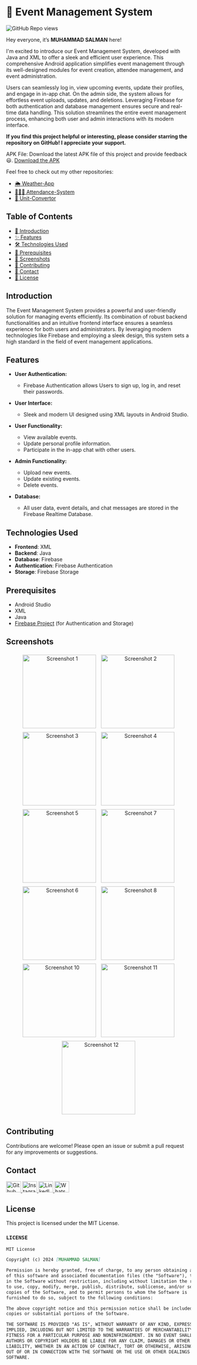 # 📅 Event Management System
![GitHub Repo views](https://komarev.com/ghpvc/?username=Salmanhy074&label=Repo%20views&color=blue&style=flat-square)

Hey everyone, it’s **MUHAMMAD SALMAN** here!

I'm excited to introduce our Event Management System, developed with Java and XML to offer a sleek and efficient user experience. This comprehensive Android application simplifies event management through its well-designed modules for event creation, attendee management, and event administration.

Users can seamlessly log in, view upcoming events, update their profiles, and engage in in-app chat. On the admin side, the system allows for effortless event uploads, updates, and deletions. Leveraging Firebase for both authentication and database management ensures secure and real-time data handling. This solution streamlines the entire event management process, enhancing both user and admin interactions with its modern interface.

**If you find this project helpful or interesting, please consider starring the repository on GitHub! I appreciate your support.**

APK File: Download the latest APK file of this project and provide feedback 😃.
[Download the APK](https://github.com/Salmanhy074/Attendance-System/raw/master/app-debug.apk)

Feel free to check out my other repositories:

 - [🌦️ Weather-App](https://github.com/Salmanhy074/Weather-App)
 - [🙋🏻‍♂️ Attendance-System](https://github.com/Salmanhy074/Attendance-System/edit/master/README.md)
 - [🔁 Unit-Convertor](https://github.com/Salmanhy074/Unit-Convertor)

## Table of Contents
- [👋 Introduction](#introduction)
- [✨ Features](#features)
- [🛠️ Technologies Used](#technologies-used)
- [🔧 Prerequisites](#prerequisites)
- [📸 Screenshots](#Screenshots)
- [🤝 Contributing](#contributing)
- [📧 Contact](#contact)
- [📄 License](#license)


## Introduction

The Event Management System provides a powerful and user-friendly solution for managing events efficiently. Its combination of robust backend functionalities and an intuitive frontend interface ensures a seamless experience for both users and administrators. By leveraging modern technologies like Firebase and employing a sleek design, this system sets a high standard in the field of event management applications.


## Features

- **User Authentication:**
  - Firebase Authentication allows Users to sign up, log in, and reset their passwords.
  
- **User Interface:**
  - Sleek and modern UI designed using XML layouts in Android Studio.
  
- **User Functionality:**
  - View available events.
  - Update personal profile information.
  - Participate in the in-app chat with other users.

- **Admin Functionality:**
  - Upload new events.
  - Update existing events.
  - Delete events.

- **Database:**
  - All user data, event details, and chat messages are stored in the Firebase Realtime Database.

 
## Technologies Used

- **Frontend**: XML
- **Backend**: Java
- **Database**: Firebase
- **Authentication**: Firebase Authentication
- **Storage**: Firebase Storage

## Prerequisites

- Android Studio
- XML
- Java
- [Firebase Project](https://firebase.google.com/) (for Authentication and Storage)


## Screenshots

<p align="center">
    <img src="https://github.com/user-attachments/assets/a798ca81-aea9-448e-9f63-4ca1c423ca82" alt="Screenshot 1" width="200" style="display:inline-block; margin: 5px;">
    <img src="https://github.com/user-attachments/assets/1ba681c5-2636-4945-91b1-6aecbf11cd36" alt="Screenshot 2" width="200" style="display:inline-block; margin: 5px;">
    <img src="https://github.com/user-attachments/assets/a10c328b-d23d-4584-a18d-1f8caccd2e78" alt="Screenshot 3" width="200" style="display:inline-block; margin: 5px;">
    <img src="https://github.com/user-attachments/assets/a3d94911-cc0d-4c78-a1a8-d797553039a2" alt="Screenshot 4" width="200" style="display:inline-block; margin: 5px;">
    <img src="https://github.com/user-attachments/assets/ec6614d7-7954-44a5-831a-904083cd0d97" alt="Screenshot 5" width="200" style="display:inline-block; margin: 5px;">
    <img src="https://github.com/user-attachments/assets/829d94b3-bb35-4a22-9ede-7efb8ecb2a8d" alt="Screenshot 7" width="200" style="display:inline-block; margin: 5px;">
    <img src="https://github.com/user-attachments/assets/5903078f-6b5a-44a7-a550-66334a692746" alt="Screenshot 6" width="200" style="display:inline-block; margin: 5px;">
    <img src="https://github.com/user-attachments/assets/aa95cae3-12e6-4763-be19-c447715f01d3" alt="Screenshot 8" width="200" style="display:inline-block; margin: 5px;">
    <img src="https://github.com/user-attachments/assets/caf64229-0125-44f0-8e61-7988e315346f" alt="Screenshot 10" width="200" style="display:inline-block; margin: 5px;">
    <img src="https://github.com/user-attachments/assets/e579f07b-04fd-4ccf-a1ec-d2a547c07f83" alt="Screenshot 11" width="200" style="display:inline-block; margin: 5px;">
    <img src="https://github.com/user-attachments/assets/936d931f-1a03-49c1-b898-2da562a66c6f" alt="Screenshot 12" width="200" style="display:inline-block; margin: 5px;">
</p>


## Contributing

Contributions are welcome! Please open an issue or submit a pull request for any improvements or suggestions.



## Contact

<div id="badges" align="left">
  <a href="https://github.com/Salmanhy074/Salmanhy074">
    <img src="https://raw.githubusercontent.com/rahuldkjain/github-profile-readme-generator/master/src/images/icons/Social/github.svg" alt="Github" height="30" width="40"/>
  </a>
  <a href="https://www.instagram.com/itxz_sallu_">
    <img src="https://raw.githubusercontent.com/rahuldkjain/github-profile-readme-generator/master/src/images/icons/Social/instagram.svg" alt="Instagram" height="30" width="40"/>
  </a>
  <a href="https://www.linkedin.com/in/muhammad-salman074">
    <img src="https://raw.githubusercontent.com/rahuldkjain/github-profile-readme-generator/master/src/images/icons/Social/linked-in-alt.svg" alt="LinkedIn" height="30" width="40"/>
  </a>
  <a href="https://wa.me/+923082456659">
    <img src="https://raw.githubusercontent.com/rahuldkjain/github-profile-readme-generator/master/src/images/icons/Social/whatsapp.svg" alt="WhatsApp" height="30" width="40"/>
  </a>
</div>

## License

This project is licensed under the MIT License.



  
### `LICENSE`

```markdown
MIT License

Copyright (c) 2024 [MUHAMMAD SALMAN]

Permission is hereby granted, free of charge, to any person obtaining a copy
of this software and associated documentation files (the "Software"), to deal
in the Software without restriction, including without limitation the rights
to use, copy, modify, merge, publish, distribute, sublicense, and/or sell
copies of the Software, and to permit persons to whom the Software is
furnished to do so, subject to the following conditions:

The above copyright notice and this permission notice shall be included in all
copies or substantial portions of the Software.

THE SOFTWARE IS PROVIDED "AS IS", WITHOUT WARRANTY OF ANY KIND, EXPRESS OR
IMPLIED, INCLUDING BUT NOT LIMITED TO THE WARRANTIES OF MERCHANTABILITY,
FITNESS FOR A PARTICULAR PURPOSE AND NONINFRINGEMENT. IN NO EVENT SHALL THE
AUTHORS OR COPYRIGHT HOLDERS BE LIABLE FOR ANY CLAIM, DAMAGES OR OTHER
LIABILITY, WHETHER IN AN ACTION OF CONTRACT, TORT OR OTHERWISE, ARISING FROM,
OUT OF OR IN CONNECTION WITH THE SOFTWARE OR THE USE OR OTHER DEALINGS IN THE
SOFTWARE.

